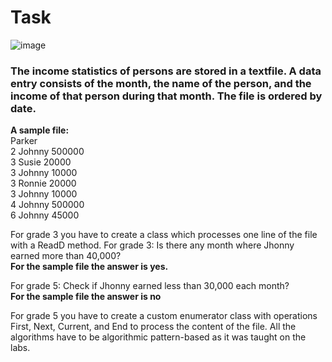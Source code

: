 # Task
![image](https://github.com/laiba1025/Csharp-OOP/assets/123197772/703d933b-311a-4b10-92d2-6821c14013eb)
### The income statistics of persons are stored in a textfile. A data entry consists of the month, the name of the person, and the income of that person during that month. The file is ordered by date.

**A sample file:**
<br> Parker
<br> 2 Johnny 500000
<br> 3 Susie 20000
<br> 3 Johnny 10000
<br> 3 Ronnie 20000
<br> 3 Johnny 10000
<br> 4 Johnny 500000
<br> 6 Johnny 45000

For grade 3 you have to create a class which processes one line of the file with a ReadD method. For grade 3: Is there any month where Jhonny earned more than 40,000?
<br> **For the sample file the answer is yes.**

For grade 5: Check if Jhonny earned less than 30,000 each month?
<br> **For the sample file the answer is no**

For grade 5 you have to create a custom enumerator class with operations First, Next,
Current, and End to process the content of the file. All the algorithms have to be algorithmic
pattern-based as it was taught on the labs.








